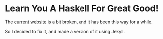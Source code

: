 # Learn You A Haskell For Great Good!

The [current website](https://learnyouahaskell.com/chapters) is a bit broken,
and it has been this way for a while.

So I decided to fix it, and made a version of it using Jekyll.
